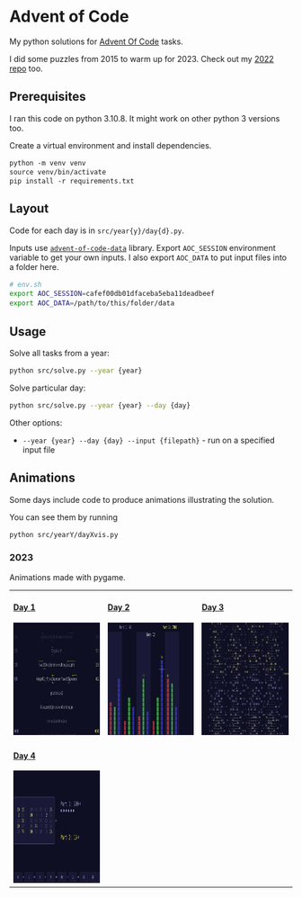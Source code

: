 # Advent of Code 

My python solutions for [Advent Of Code](https://adventofcode.com) tasks. 

I did some puzzles from 2015 to warm up for 2023. Check out my [2022 repo](https://github.com/gereleth/AdventOfCode2022) too. 

## Prerequisites

I ran this code on python 3.10.8. It might work on other python 3 versions too.

Create a virtual environment and install dependencies.

```
python -m venv venv
source venv/bin/activate
pip install -r requirements.txt
```

## Layout

Code for each day is in `src/year{y}/day{d}.py`.

Inputs use [`advent-of-code-data`](https://pypi.org/project/advent-of-code-data/) library.
Export `AOC_SESSION` environment variable to get your own inputs.
I also export `AOC_DATA` to put input files into a folder here.

```bash
# env.sh
export AOC_SESSION=cafef00db01dfaceba5eba11deadbeef
export AOC_DATA=/path/to/this/folder/data
```

## Usage

Solve all tasks from a year:

```bash
python src/solve.py --year {year}
```

Solve particular day:

```bash
python src/solve.py --year {year} --day {day}
```

Other options:

- `--year {year} --day {day} --input {filepath}` - run on a specified input file

## Animations

Some days include code to produce animations illustrating the solution.

You can see them by running

```bash
python src/yearY/dayXvis.py
```

### 2023

Animations made with pygame.

<table>
    <tr>
        <td>
            <h4><a href="src/year2023/day01vis.py">Day 1</a></h4>
            <a href="outputs/2023-day01-trebuchet.png"><img src="outputs/2023-day01-trebuchet.png" height="200"></a>
        </td>
        <td>            
            <h4><a href="src/year2023/day02vis.py">Day 2</a></h4>
            <a href="outputs/2023-day02-cube-conundrum.png"><img src="outputs/2023-day02-cube-conundrum.png" height="200"></a>
        </td>
        <td>
            <h4><a href="src/year2023/day03vis.py">Day 3</a></h4>
            <a href="outputs/2023-day03-gear-ratios.png"><img src="outputs/2023-day03-gear-ratios.png" height="200"></a>
        </td>
    </tr>
    <tr>
        <td>
            <h4><a href="src/year2023/day04vis.py">Day 4</a></h4>
            <a href="outputs/2023-day04-scratchcards.png"><img src="outputs/2023-day04-scratchcards.png" height="200"></a>
        </td>
        <td>            
        </td>
        <td>
        </td>
    </tr>
</table>
